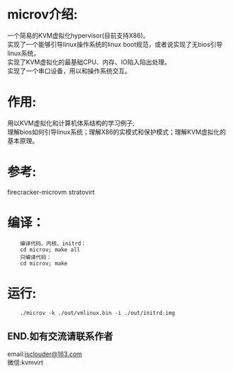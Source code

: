 # microv介绍:  

一个简易的KVM虚拟化hypervisor(目前支持X86)。  
实现了一个能够引导linux操作系统的linux boot规范，或者说实现了无bios引导linux系统。  
实现了KVM虚拟化的最基础CPU、内存、IO陷入陷出处理。  
实现了一个串口设备，用以和操作系统交互。  

# 作用:

用以KVM虚拟化和计算机体系结构的学习例子;  
理解bios如何引导linux系统；理解X86的实模式和保护模式；理解KVM虚拟化的基本原理。  

# 参考:

firecracker-microvm stratovirt

# 编译：  

```shell
    编译代码、内核、initrd：
    cd microv; make all  
    只编译代码：
    cd microv; make
```

# 运行:  

```shell
    ./microv -k ./out/vmlinux.bin -i ./out/initrd.img
```

## END.如有交流请联系作者

email:isclouder@163.com  
微信:kvmvirt  
